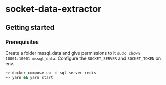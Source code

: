 # socket-data-extractor


## Getting started

### Prerequisites

Create a folder mssql_data and give permissions to it `sudo chown 10001:10001 mssql_data`. Configure the `SOCKET_SERVER` and `SOCKET_TOKEN` on env.

```sh
~> docker compose up -d sql-server redis
~> yarn && yarn start

```

